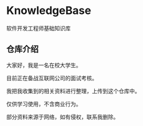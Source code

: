# KnowledgeBase
软件开发工程师基础知识库

## 仓库介绍

大家好，我是一名在校大学生。

目前正在备战互联网公司的面试考核。

我把我收集到的相关资料进行整理，上传到这个仓库中。

仅供学习使用，不含商业行为。

部分资料来源于网络，如有侵权，联系我删除。
